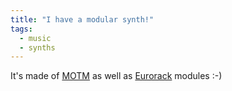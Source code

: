 ```yaml
---
title: "I have a modular synth!"
tags:
  - music
  - synths
---
```


It's made of [MOTM](https://www.modulargrid.net/m/racks/view/131991) as well as [Eurorack](https://www.modulargrid.net/e/racks/view/124913) modules :-)